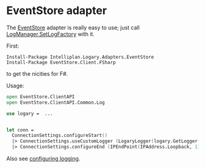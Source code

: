 # EventStore adapter

The [EventStore](http://geteventstore.com/) adapter is really easy to use; just
call [LogManager.SetLogFactory][es-code] with it.

First:

```
Install-Package Intelliplan.Logary.Adapters.EventStore
Install-Package EventStore.Client.FSharp
```

to get the nicities for F#.

Usage:

``` fsharp
open EventStore.ClientAPI
open EventStore.ClientAPI.Common.Log

use logary =  ...


let conn =
  ConnectionSettings.configureStart()
  |> ConnectionSettings.useCustomLogger (LogaryLogger(logary.GetLogger("EventStore")))
  |> ConnectionSettings.configureEnd (IPEndPoint(IPAddress.Loopback, 1113))
```

Also see [configuring
logging](docs.geteventstore.com/dotnet-api/3.0.1/configuring-logging).


 [es-code]: https://github.com/EventStore/EventStore/blob/dev/src/EventStore.Common/Log/LogManager.cs#L80
